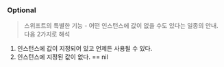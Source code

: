 ### Optional

> 스위프트의 특별한 기능 - 어떤 인스턴스에 값이 없을 수도 있다는 일종의 안내.
> 다음 2가지로 해석
1. 인스턴스에 값이 지정되어 있고 언제든 사용될 수 있다.
2. 인스턴스에 지정된 값이 없다. == nil
